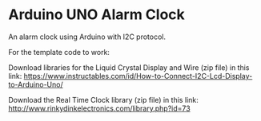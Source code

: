 # Arduino UNO Alarm Clock
An alarm clock using Arduino with I2C protocol.

For the template code to work: 

Download libraries for the Liquid Crystal Display and Wire (zip file) in this link: https://www.instructables.com/id/How-to-Connect-I2C-Lcd-Display-to-Arduino-Uno/

Download the Real Time Clock library (zip file) in this link: http://www.rinkydinkelectronics.com/library.php?id=73

